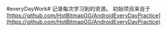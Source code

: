 #everyDayWork#
记录每次学习到的资源。
初始项目来自于
[https://github.com/HotBitmapGG/AndroidEveryDayPractice](https://github.com/HotBitmapGG/AndroidEveryDayPractice)
